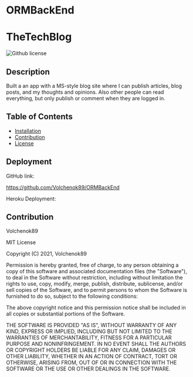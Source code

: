 # ORMBackEnd

# TheTechBlog

![Github license](https://img.shields.io/badge/license-MIT-blue.svg)

## Description
Built a an app with a MS-style blog site
where I can publish articles, blog posts, and my thoughts and opinions. Also other people can read everything, but only publish or comment when they are logged in.

## Table of Contents
- [Installation](#installation/usage)
- [Contribution](#contribution)
- [License](#license)


## Deployment

GitHub link:

https://github.com/Volchenok89/ORMBackEnd


Heroku Deployment: 




## Contribution
Volchenok89

 
MIT License

Copyright (C) 2021, Volchenok89

Permission is hereby granted, free of charge, to any person obtaining a copy
of this software and associated documentation files (the "Software"), to deal
in the Software without restriction, including without limitation the rights
to use, copy, modify, merge, publish, distribute, sublicense, and/or sell
copies of the Software, and to permit persons to whom the Software is
furnished to do so, subject to the following conditions:

The above copyright notice and this permission notice shall be included in all
copies or substantial portions of the Software.

THE SOFTWARE IS PROVIDED "AS IS", WITHOUT WARRANTY OF ANY KIND, EXPRESS OR
IMPLIED, INCLUDING BUT NOT LIMITED TO THE WARRANTIES OF MERCHANTABILITY,
FITNESS FOR A PARTICULAR PURPOSE AND NONINFRINGEMENT. IN NO EVENT SHALL THE
AUTHORS OR COPYRIGHT HOLDERS BE LIABLE FOR ANY CLAIM, DAMAGES OR OTHER
LIABILITY, WHETHER IN AN ACTION OF CONTRACT, TORT OR OTHERWISE, ARISING FROM,
OUT OF OR IN CONNECTION WITH THE SOFTWARE OR THE USE OR OTHER DEALINGS IN THE
SOFTWARE.
